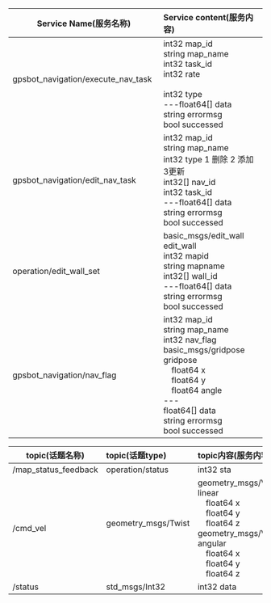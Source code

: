 | Service Name(服务名称)       |Service content(服务内容)        |
| ------------- |:-------------|
| gpsbot_navigation/execute_nav_task      | int32 map_id </br>string map_name </br>int32 task_id</br>int32 rate </br></br>int32 type </br>---float64[] data </br>string errormsg</br>bool successed </br>|
| gpsbot_navigation/edit_nav_task     | int32 map_id</br>string map_name</br>int32 type  1 删除 2 添加 3更新</br>int32[] nav_id</br>int32 task_id</br>---float64[] data</br>string errormsg</br>bool successed      |
| operation/edit_wall_set | basic_msgs/edit_wall edit_wall</br>int32 mapid</br>string mapname</br>int32[] wall_id</br>---float64[] data</br>string errormsg</br>bool successed    |
| gpsbot_navigation/nav_flag | int32 map_id</br>string map_name</br>int32 nav_flag</br>basic_msgs/gridpose gridpose</br> &ensp;&ensp;float64 x</br> &ensp;&ensp;float64 y</br> &ensp;&ensp;float64 angle</br>---</br>float64[] data</br>string errormsg</br>bool successed |


| topic(话题名称)  | topic(话题type) |topic内容(服务内容)        |
| ------------- |:-------------|:-------------|
|/map_status_feedback | operation/status     | int32 sta |
|/cmd_vel | geometry_msgs/Twist    | geometry_msgs/Vector3 linear</br>&ensp;&ensp;float64 x</br> &ensp;&ensp;float64 y</br> &ensp;&ensp;float64 z </br> geometry_msgs/Vector3 angular</br> &ensp;&ensp;float64 x</br> &ensp;&ensp;float64 y</br> &ensp;&ensp;float64 z|
|/status | std_msgs/Int32     | int32 data |
